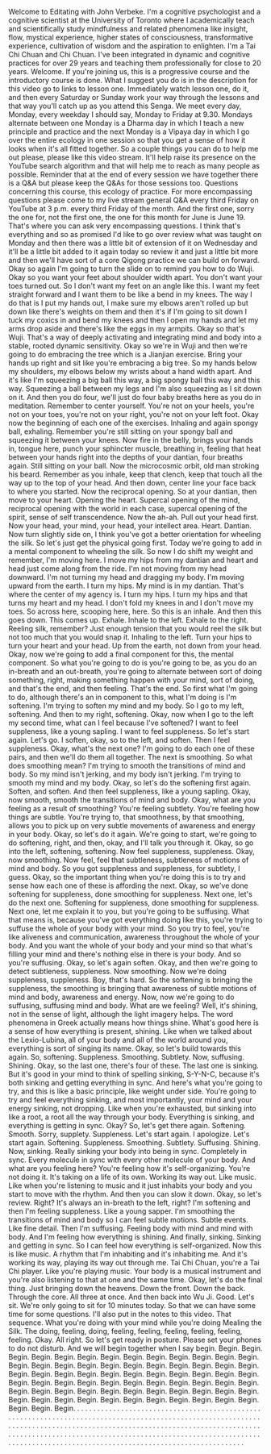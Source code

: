  Welcome to Editating with John Verbeke. I'm a cognitive psychologist and a cognitive scientist at the University of Toronto where I academically teach and scientifically study mindfulness and related phenomena like insight, flow, mystical experience, higher states of consciousness, transformative experience, cultivation of wisdom and the aspiration to enlighten. I'm a Tai Chi Chuan and Chi Chuan. I've been integrated in dynamic and cognitive practices for over 29 years and teaching them professionally for close to 20 years. Welcome. If you're joining us, this is a progressive course and the introductory course is done. What I suggest you do is in the description for this video go to links to lesson one. Immediately watch lesson one, do it, and then every Saturday or Sunday work your way through the lessons and that way you'll catch up as you attend this Senga. We meet every day, Monday, every weekday I should say, Monday to Friday at 9.30. Mondays alternate between one Monday is a Dharma day in which I teach a new principle and practice and the next Monday is a Vipaya day in which I go over the entire ecology in one session so that you get a sense of how it looks when it's all fitted together. So a couple things you can do to help me out please, please like this video stream. It'll help raise its presence on the YouTube search algorithm and that will help me to reach as many people as possible. Reminder that at the end of every session we have together there is a Q&A but please keep the Q&As for those sessions too. Questions concerning this course, this ecology of practice. For more encompassing questions please come to my live stream general Q&A every third Friday on YouTube at 3 p.m. every third Friday of the month. And the first one, sorry the one for, not the first one, the one for this month for June is June 19. That's where you can ask very encompassing questions. I think that's everything and so as promised I'd like to go over review what was taught on Monday and then there was a little bit of extension of it on Wednesday and it'll be a little bit added to it again today so review it and just a little bit more and then we'll have sort of a core Qigong practice we can build on forward. Okay so again I'm going to turn the slide on to remind you how to do Wuji. Okay so you want your feet about shoulder width apart. You don't want your toes turned out. So I don't want my feet on an angle like this. I want my feet straight forward and I want them to be like a bend in my knees. The way I do that is I put my hands out, I make sure my elbows aren't rolled up but down like there's weights on them and then it's if I'm going to sit down I tuck my coxics in and bend my knees and then I open my hands and let my arms drop aside and there's like the eggs in my armpits. Okay so that's Wuji. That's a way of deeply activating and integrating mind and body into a stable, rooted dynamic sensitivity. Okay so we're in Wuji and then we're going to do embracing the tree which is a Jianjian exercise. Bring your hands up right and sit like you're embracing a big tree. So my hands below my shoulders, my elbows below my wrists about a hand width apart. And it's like I'm squeezing a big ball this way, a big spongy ball this way and this way. Squeezing a ball between my legs and I'm also squeezing as I sit down on it. And then you do four, we'll just do four baby breaths here as you do in meditation. Remember to center yourself. You're not on your heels, you're not on your toes, you're not on your right, you're not on your left foot. Okay now the beginning of each one of the exercises. Inhaling and again spongy ball, exhaling. Remember you're still sitting on your spongy ball and squeezing it between your knees. Now fire in the belly, brings your hands in, tongue here, punch your sphincter muscle, breathing in, feeling that heat between your hands right into the depths of your dantian, four breaths again. Still sitting on your ball. Now the microcosmic orbit, old man stroking his beard. Remember as you inhale, keep that clench, keep that touch all the way up to the top of your head. And then down, center line your face back to where you started. Now the reciprocal opening. So at your dantian, then move to your heart. Opening the heart. Supercal opening of the mind, reciprocal opening with the world in each case, supercal opening of the spirit, sense of self transcendence. Now the ah-ah. Pull out your head first. Now your head, your mind, your head, your intellect area. Heart. Dantian. Now turn slightly side on, I think you've got a better orientation for wheeling the silk. So let's just get the physical going first. Today we're going to add in a mental component to wheeling the silk. So now I do shift my weight and remember, I'm moving here. I move my hips from my dantian and heart and head just come along from the ride. I'm not moving from my head downward. I'm not turning my head and dragging my body. I'm moving upward from the earth. I turn my hips. My mind is in my dantian. That's where the center of my agency is. I turn my hips. I turn my hips and that turns my heart and my head. I don't fold my knees in and I don't move my toes. So across here, scooping here, here. So this is an inhale. And then this goes down. This comes up. Exhale. Inhale to the left. Exhale to the right. Reeling silk, remember? Just enough tension that you would reel the silk but not too much that you would snap it. Inhaling to the left. Turn your hips to turn your heart and your head. Up from the earth, not down from your head. Okay, now we're going to add a final component for this, the mental component. So what you're going to do is you're going to be, as you do an in-breath and an out-breath, you're going to alternate between sort of doing something, right, making something happen with your mind, sort of doing, and that's the end, and then feeling. That's the end. So first what I'm going to do, although there's an in component to this, what I'm doing is I'm softening. I'm trying to soften my mind and my body. So I go to my left, softening. And then to my right, softening. Okay, now when I go to the left my second time, what can I feel because I've softened? I want to feel suppleness, like a young sapling. I want to feel suppleness. So let's start again. Let's go. I soften, okay, so to the left, and soften. Then I feel suppleness. Okay, what's the next one? I'm going to do each one of these pairs, and then we'll do them all together. The next is smoothing. So what does smoothing mean? I'm trying to smooth the transitions of mind and body. So my mind isn't jerking, and my body isn't jerking. I'm trying to smooth my mind and my body. Okay, so let's do the softening first again. Soften, and soften. And then feel suppleness, like a young sapling. Okay, now smooth, smooth the transitions of mind and body. Okay, what are you feeling as a result of smoothing? You're feeling subtlety. You're feeling how things are subtle. You're trying to, that smoothness, by that smoothing, allows you to pick up on very subtle movements of awareness and energy in your body. Okay, so let's do it again. We're going to start, we're going to do softening, right, and then, okay, and I'll talk you through it. Okay, so go into the left, softening, softening. Now feel suppleness, suppleness. Okay, now smoothing. Now feel, feel that subtleness, subtleness of motions of mind and body. So you got suppleness and suppleness, for subtlety, I guess. Okay, so the important thing when you're doing this is to try and sense how each one of these is affording the next. Okay, so we've done softening for suppleness, done smoothing for suppleness. Next one, let's do the next one. Softening for suppleness, done smoothing for suppleness. Next one, let me explain it to you, but you're going to be suffusing. What that means is, because you've got everything doing like this, you're trying to suffuse the whole of your body with your mind. So you try to feel, you're like aliveness and communication, awareness throughout the whole of your body. And you want the whole of your body and your mind so that what's filling your mind and there's nothing else in there is your body. And so you're suffusing. Okay, so let's again soften. Okay, and then we're going to detect subtleness, suppleness. Now smoothing. Now we're doing suppleness, suppleness. Boy, that's hard. So the softening is bringing the suppleness, the smoothing is bringing that awareness of subtle motions of mind and body, awareness and energy. Now, now we're going to do suffusing, suffusing mind and body. What are we feeling? Well, it's shining, not in the sense of light, although the light imagery helps. The word phenomena in Greek actually means how things shine. What's good here is a sense of how everything is present, shining. Like when we talked about the Lexio-Lubina, all of your body and all of the world around you, everything is sort of singing its name. Okay, so let's build towards this again. So, softening. Suppleness. Smoothing. Subtlety. Now, suffusing. Shining. Okay, so the last one, there's four of these. The last one is sinking. But it's good in your mind to think of spelling sinking, S-Y-N-C, because it's both sinking and getting everything in sync. And here's what you're going to try, and this is like a basic principle, like weight under side. You're going to try and feel everything sinking, and most importantly, your mind and your energy sinking, not dropping. Like when you're exhausted, but sinking into like a root, a root all the way through your body. Everything is sinking, and everything is getting in sync. Okay? So, let's get there again. Softening. Smooth. Sorry, supplety. Suppleness. Let's start again. I apologize. Let's start again. Softening. Suppleness. Smoothing. Subtlety. Suffusing. Shining. Now, sinking. Really sinking your body into being in sync. Completely in sync. Every molecule in sync with every other molecule of your body. And what are you feeling here? You're feeling how it's self-organizing. You're not doing it. It's taking on a life of its own. Working its way out. Like music. Like when you're listening to music and it just inhabits your body and you start to move with the rhythm. And then you can slow it down. Okay, so let's review. Right? It's always an in-breath to the left, right? I'm softening and then I'm feeling suppleness. Like a young sapper. I'm smoothing the transitions of mind and body so I can feel subtle motions. Subtle events. Like fine detail. Then I'm suffusing. Feeling body with mind and mind with body. And I'm feeling how everything is shining. And finally, sinking. Sinking and getting in sync. So I can feel how everything is self-organized. Now this is like music. A rhythm that I'm inhabiting and it's inhabiting me. And it's working its way, playing its way out through me. Tai Chi Chuan, you're a Tai Chi player. Like you're playing music. Your body is a musical instrument and you're also listening to that at one and the same time. Okay, let's do the final thing. Just bringing down the heavens. Down the front. Down the back. Through the core. All three at once. And then back into Wu Ji. Good. Let's sit. We're only going to sit for 10 minutes today. So that we can have some time for some questions. I'll also put in the notes to this video. That sequence. What you're doing with your mind while you're doing Mealing the Silk. The doing, feeling, doing, feeling, feeling, feeling, feeling, feeling, feeling. Okay. All right. So let's get ready in posture. Please set your phones to do not disturb. And we will begin together when I say begin. Begin. Begin. Begin. Begin. Begin. Begin. Begin. Begin. Begin. Begin. Begin. Begin. Begin. Begin. Begin. Begin. Begin. Begin. Begin. Begin. Begin. Begin. Begin. Begin. Begin. Begin. Begin. Begin. Begin. Begin. Begin. Begin. Begin. Begin. Begin. Begin. Begin. Begin. Begin. Begin. Begin. Begin. Begin. Begin. Begin. Begin. Begin. Begin. Begin. Begin. Begin. Begin. Begin. Begin. Begin. Begin. Begin. Begin. Begin. Begin. Begin. Begin. Begin. Begin. Begin. Begin. Begin. Begin. Begin. Begin. Begin. . . . . . . . . . . . . . . . . . . . . . . . . . . . . . . . . . . . . . . . . . . . . . . . . . . . . . . . . . . . . . . . . . . . . . . . . . . . . . . . . . . . . . . . . . . . . . . . . . . . . . . . . . . . . . . . . . . . . . . . . . . . . . . . . . . . . . . . . . . . . . . . . . . . . . . . . . . . . . . . . . . . . . . . . . . . . . . . . . . . . . . . . . . . . . . . . . . . . . . . . . . . . . . . . . . . . . . . . . . . . . . . . . . . . . . . . . . . . . . . . . . . . . . . . . . . . . . . . . . . . . . . . . . . . . . . . . . . . . . . . . . . . . . . . . . . . . .